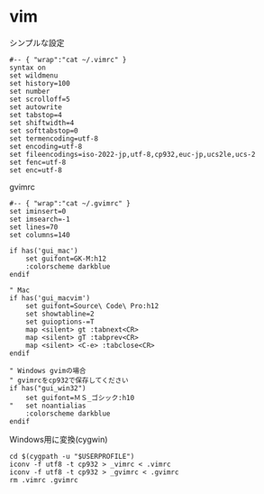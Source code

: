 # vim

シンプルな設定

	#-- { "wrap":"cat ~/.vimrc" }
	syntax on
	set wildmenu
	set history=100
	set number
	set scrolloff=5
	set autowrite
	set tabstop=4
	set shiftwidth=4
	set softtabstop=0
	set termencoding=utf-8
	set encoding=utf-8
	set fileencodings=iso-2022-jp,utf-8,cp932,euc-jp,ucs2le,ucs-2
	set fenc=utf-8
	set enc=utf-8

gvimrc

	#-- { "wrap":"cat ~/.gvimrc" }
	set iminsert=0
	set imsearch=-1
	set lines=70
	set columns=140

	if has('gui_mac')
		set guifont=GK-M:h12
		:colorscheme darkblue
	endif

	" Mac
	if has('gui_macvim')
		set guifont=Source\ Code\ Pro:h12
		set showtabline=2
		set guioptions-=T
		map <silent> gt :tabnext<CR>
		map <silent> gT :tabprev<CR>
		map <silent> <C-e> :tabclose<CR>
	endif

	" Windows gvimの場合
	" gvimrcをcp932で保存してください
	if has("gui_win32")
		set guifont=ＭＳ_ゴシック:h10
	"	set noantialias
		:colorscheme darkblue
	endif

Windows用に変換(cygwin)

	cd $(cygpath -u "$USERPROFILE")
	iconv -f utf8 -t cp932 > _vimrc < .vimrc
	iconv -f utf8 -t cp932 > _gvimrc < .gvimrc
	rm .vimrc .gvimrc

